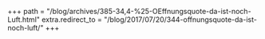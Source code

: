 +++
path = "/blog/archives/385-34,4-%25-OEffnungsquote-da-ist-noch-Luft.html"
extra.redirect_to = "/blog/2017/07/20/344-offnungsquote-da-ist-noch-luft/"
+++
